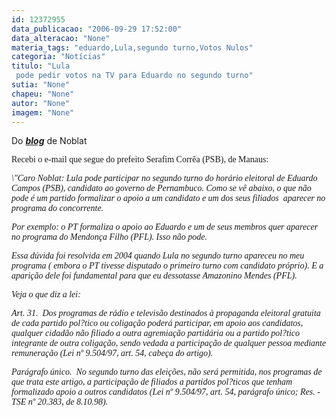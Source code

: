 ```yaml
---
id: 12372955
data_publicacao: "2006-09-29 17:52:00"
data_alteracao: "None"
materia_tags: "eduardo,Lula,segundo turno,Votos Nulos"
categoria: "Notícias"
titulo: "Lula
 pode pedir votos na TV para Eduardo no segundo turno"
sutia: "None"
chapeu: "None"
autor: "None"
imagem: "None"
---
```

<p><A name=post26211><FONT face=Verdana></FONT></p>
<p><P class=fontTitulo></A>Do <STRONG><EM><A href=\"https://www.noblat.com.br/\" target=_blank>blog</A></EM></STRONG> de Noblat</P></p>
<p><P class=fontTitulo><FONT face=Verdana>Recebi o e-mail que segue do prefeito Serafim Corrêa (PSB), de Manaus:</FONT></P></p>
<p><P><FONT face=Verdana><EM>\"Caro Noblat: Lula pode participar no segundo turno do horário eleitoral de Eduardo Campos (PSB), candidato ao governo de Pernambuco. Como se vê abaixo, o que não pode é um partido formalizar o apoio a um candidato e um dos seus filiados&nbsp; aparecer no programa do concorrente. </EM></FONT></P></p>
<p><P><FONT face=Verdana><EM>Por exemplo: o PT formaliza o apoio ao Eduardo e um de seus membros quer aparecer no programa do Mendonça Filho (PFL). Isso não pode.&nbsp;</EM></FONT></P></p>
<p><P><FONT face=Verdana><EM>Essa dúvida foi resolvida em 2004 quando&nbsp;Lula no segundo turno apareceu no meu programa ( embora o PT tivesse disputado o primeiro turno com candidato próprio). E a aparição dele&nbsp;foi fundamental para que eu dessotasse Amazonino Mendes (PFL).</EM></FONT></P></p>
<p><P><FONT face=Verdana><EM>Veja o que diz a lei:</EM></FONT></P></p>
<p><P><FONT face=Verdana><EM>Art. 31.&nbsp; Dos programas de rádio e televisão destinados à propaganda eleitoral gratuita de cada partido pol?tico ou coligação poderá participar, em apoio aos candidatos, qualquer cidadão não filiado a outra agremiação partidária ou a partido pol?tico integrante de outra coligação, sendo vedada a participação de qualquer pessoa mediante remuneração (Lei nº 9.504/97, art. 54, cabeça do artigo).</EM></FONT></P></p>
<p><P><FONT face=Verdana><EM>Parágrafo único.&nbsp; No segundo turno das eleições, não será permitida, nos programas de que trata este artigo, a participação de filiados a partidos pol?ticos que tenham formalizado apoio a outros candidatos (Lei nº 9.504/97, art. 54, parágrafo único; Res. -TSE nº 20.383, de 8.10.98).</EM></FONT></P> </p>
